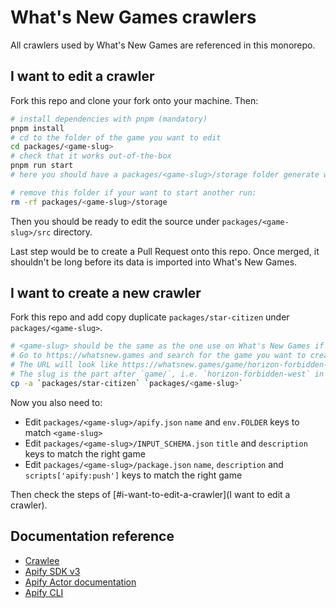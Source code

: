 # What's New Games crawlers

All crawlers used by What's New Games are referenced in this monorepo.

## I want to edit a crawler

Fork this repo and clone your fork onto your machine. Then:

```sh
# install dependencies with pnpm (mandatory)
pnpm install
# cd to the folder of the game you want to edit
cd packages/<game-slug>
# check that it works out-of-the-box
pnpm run start
# here you should have a packages/<game-slug>/storage folder generate with the result of the crawler

# remove this folder if your want to start another run:
rm -rf packages/<game-slug>/storage
```

Then you should be ready to edit the source under `packages/<game-slug>/src` directory.

Last step would be to create a Pull Request onto this repo.
Once merged, it shouldn't be long before its data is imported into What's New Games.

## I want to create a new crawler

Fork this repo and add copy duplicate `packages/star-citizen` under `packages/<game-slug>`.

```sh
# <game-slug> should be the same as the one use on What's New Games if possible
# Go to https://whatsnew.games and search for the game you want to create a crawler for
# The URL will look like https://whatsnew.games/game/horizon-forbidden-west
# The slug is the part after `game/`, i.e. `horizon-forbidden-west` in this case
cp -a `packages/star-citizen` `packages/<game-slug>`
```

Now you also need to:

- Edit `packages/<game-slug>/apify.json` `name` and `env.FOLDER` keys to match `<game-slug>`
- Edit `packages/<game-slug>/INPUT_SCHEMA.json` `title` and `description` keys to match the right game
- Edit `packages/<game-slug>/package.json` `name`, `description` and `scripts['apify:push']` keys to match the right game

Then check the steps of [#i-want-to-edit-a-crawler](I want to edit a crawler).

## Documentation reference

- [Crawlee](https://crawlee.dev)
- [Apify SDK v3](https://sdk.apify.com)
- [Apify Actor documentation](https://docs.apify.com/actor)
- [Apify CLI](https://docs.apify.com/cli)
